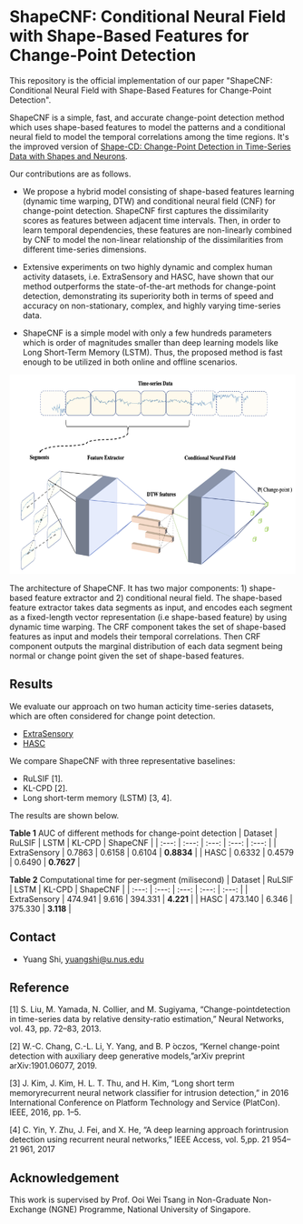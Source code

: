 # ShapeCNF: Conditional Neural Field with Shape-Based Features for Change-Point Detection

This repository is the official implementation of our paper "ShapeCNF: Conditional Neural Field with Shape-Based Features for Change-Point Detection".

ShapeCNF is a simple, fast, and accurate change-point detection method which uses shape-based features to model the patterns and a conditional neural field to model the temporal correlations among the time regions. It's the improved version of [Shape-CD: Change-Point Detection in Time-Series Data with Shapes and Neurons](https://arxiv.org/abs/2007.11985).

Our contributions are as follows.
- We propose a hybrid model consisting of shape-based features learning (dynamic time warping, DTW) and conditional neural field (CNF) for change-point detection. ShapeCNF first captures the dissimilarity scores as features between adjacent time intervals. Then, in order to learn temporal dependencies, these features are non-linearly combined by CNF to model the non-linear relationship of the dissimilarities from different time-series dimensions. 

- Extensive experiments on two highly dynamic and complex human activity datasets, i.e. ExtraSensory and HASC, have shown that our method outperforms the state-of-the-art methods for change-point detection, demonstrating its superiority both in terms of speed and accuracy on non-stationary, complex, and highly varying time-series data.

- ShapeCNF is a simple model with only a few hundreds parameters which is order of magnitudes smaller than deep learning models like Long Short-Term Memory (LSTM). Thus, the proposed method is fast enough to be utilized in both online and offline scenarios.

<p align="center">
<img src="./architecture.png" height=350>
</p>

The architecture of ShapeCNF. It has two major components: 1) shape-based feature extractor and 2) conditional neural field. The shape-based feature extractor takes data segments as input, and encodes each segment as a fixed-length vector representation (i.e shape-based feature) by using dynamic time warping. The CRF component takes the set of shape-based features as input and models their temporal correlations. Then CRF component outputs the marginal distribution of each data segment being normal or change point given the set of shape-based features.

## Results

We evaluate our approach on two human acticity time-series datasets, which are often considered for change point detection.

- [ExtraSensory](http://extrasensory.ucsd.edu)
- [HASC](http://hasc.jp/hc2011)

We compare ShapeCNF with three representative baselines: 
- RuLSIF [1].
- KL-CPD [2].
- Long short-term memory (LSTM) [3, 4].

The results are shown below.


**Table 1** AUC of different methods for change-point detection
| Dataset | RuLSIF | LSTM | KL-CPD | ShapeCNF |
| :---: | :---: | :---: | :---: | :---: |
| ExtraSensory | 0.7863 | 0.6158 | 0.6104 | **0.8834** |
| HASC | 0.6332 | 0.4579 | 0.6490 | **0.7627** |


**Table 2** Computational time for per-segment (milisecond)
| Dataset | RuLSIF | LSTM | KL-CPD | ShapeCNF |
| :---: | :---: | :---: | :---: | :---: |
| ExtraSensory | 474.941 | 9.616 | 394.331 | **4.221** |
| HASC | 473.140 | 6.346 | 375.330 | **3.118** |


## Contact
- Yuang Shi, yuangshi@u.nus.edu

## Reference
[1] S. Liu, M. Yamada, N. Collier, and M. Sugiyama, “Change-pointdetection in time-series data by relative density-ratio estimation,” Neural Networks, vol. 43, pp. 72–83, 2013.

[2] W.-C. Chang, C.-L. Li, Y. Yang, and B. P ́oczos, “Kernel  change-point  detection  with  auxiliary  deep  generative  models,”arXiv preprint arXiv:1901.06077, 2019.

[3] J. Kim, J. Kim, H. L. T. Thu, and H. Kim, “Long short term memoryrecurrent neural network classifier for intrusion detection,” in 2016 International Conference on Platform Technology and Service (PlatCon). IEEE, 2016, pp. 1–5.

[4] C. Yin, Y. Zhu, J. Fei, and X. He, “A  deep  learning  approach  forintrusion detection using recurrent neural networks,” IEEE Access, vol. 5,pp. 21 954–21 961, 2017

## Acknowledgement

This work is supervised by Prof. Ooi Wei Tsang in Non-Graduate Non-Exchange (NGNE) Programme, National University of Singapore.
